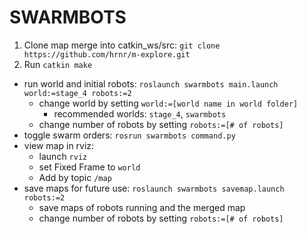 # SWARMBOTS

1. Clone map merge into catkin_ws/src: `git clone https://github.com/hrnr/m-explore.git`
1. Run `catkin make`

- run world and initial robots: `roslaunch swarmbots main.launch world:=stage_4 robots:=2`
  - change world by setting `world:=[world name in world folder]`
    - recommended worlds: `stage_4`, `swarmbots`
  - change number of robots by setting `robots:=[# of robots]`
- toggle swarm orders: `rosrun swarmbots command.py`
- view map in rviz:
  - launch `rviz`
  - set Fixed Frame to `world`
  - Add by topic `/map`
- save maps for future use: `roslaunch swarmbots savemap.launch robots:=2`
  - save maps of robots running and the merged map
  - change number of robots by setting `robots:=[# of robots]`
